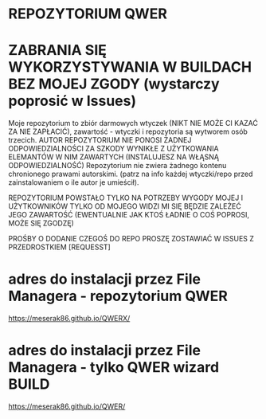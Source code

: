 # REPOZYTORIUM QWER 
# ZABRANIA SIĘ WYKORZYSTYWANIA W BUILDACH BEZ MOJEJ ZGODY (wystarczy poprosić w Issues)

Moje repozytorium to zbiór darmowych wtyczek (NIKT NIE MOŻE CI KAZAĆ ZA NIE ZAPŁACIĆ), 
zawartość - wtyczki i repozytoria są wytworem osób trzecich.
AUTOR REPOZYTORIUM NIE PONOSI ŻADNEJ ODPOWIEDZIALNOŚCI ZA SZKODY WYNIKŁE 
Z UŻYTKOWANIA ELEMANTÓW W NIM ZAWARTYCH (INSTALUJESZ NA WŁĄSNĄ ODPOWIEDZIALNOŚĆ)
Repozytorium nie zwiera żadnego kontenu chronionego prawami autorskimi.
(patrz na info każdej wtyczki/repo przed zainstalowaniem o ile autor je umieścił).

REPOZYTORIUM POWSTAŁO TYLKO NA POTRZEBY WYGODY MOJEJ I UŻYTKOWNIKÓW
TYLKO OD MOJEGO WIDZI MI SIĘ BĘDZIE ZALEŻEĆ JEGO ZAWARTOŚĆ 
(EWENTUALNIE JAK KTOŚ ŁADNIE O COŚ POPROSI, MOŻE SIĘ ZGODZĘ)


PROŚBY O DODANIE CZEGOŚ DO REPO PROSZĘ ZOSTAWIAĆ W ISSUES Z PRZEDROSTKIEM [REQUESST]

# adres do instalacji przez File Managera - repozytorium QWER

https://meserak86.github.io/QWERX/


# adres do instalacji przez File Managera - tylko QWER wizard BUILD

https://meserak86.github.io/QWER/


